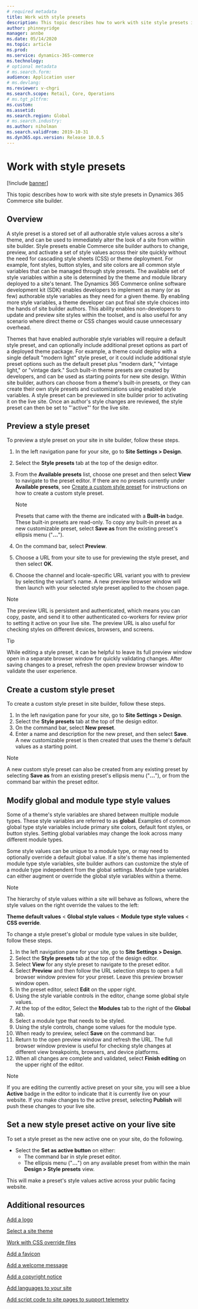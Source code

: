 ```yaml
---
# required metadata
title: Work with style presets
description: This topic describes how to work with site style presets in Dynamics 365 Commerce site builder. 
author: phinneyridge
manager: annbe
ms.date: 05/14/2020
ms.topic: article
ms.prod: 
ms.service: dynamics-365-commerce
ms.technology: 
# optional metadata
# ms.search.form: 
audience: Application user
# ms.devlang: 
ms.reviewer: v-chgri
ms.search.scope: Retail, Core, Operations
# ms.tgt_pltfrm: 
ms.custom: 
ms.assetid: 
ms.search.region: Global
# ms.search.industry: 
ms.author: niholman
ms.search.validFrom: 2019-10-31
ms.dyn365.ops.version: Release 10.0.5
---
```


# Work with style presets

[!include [banner](includes/banner.md)]

This topic describes how to work with site style presets in Dynamics 365 Commerce site builder.

## Overview

A style preset is a stored set of all authorable style values across a site's theme, and can be used to immediately alter the look of a site from within site builder. Style presets enable Commerce site builder authors to change, preview, and activate a set of style values across their site quickly without the need for cascading style sheets (CSS) or theme deployment. For example, font styles, button styles, and site colors are all common style variables that can be managed through style presets. The available set of style variables within a site is determined by the theme and module library deployed to a site's tenant. The Dynamics 365 Commerce online software development kit (SDK) enables developers to implement as many (or as few) authorable style variables as they need for a given theme. By enabling more style variables, a theme developer can put final site style choices into the hands of site builder authors. This ability enables non-developers to update and preview site styles within the toolset, and is also useful for any scenario where direct theme or CSS changes would cause unnecessary overhead.  

Themes that have enabled authorable style variables will require a default style preset, and can optionally include additional preset options as part of a deployed theme package. For example, a theme could deploy with a single default "modern light" style preset, or it could include additional style preset options such as the default preset plus "modern dark," "vintage light," or "vintage dark." Such built-in theme presets are created by developers, and can be used as starting points for new site design. Within site builder, authors can choose from a theme's built-in presets, or they can create their own style presets and customizations using enabled style variables. A style preset can be previewed in site builder prior to activating it on the live site.  Once an author's style changes are reviewed, the style preset can then be set to "'active"' for the live site.

## Preview a style preset

To preview a style preset on your site in site builder, follow these steps.

1. In the left navigation pane for your site, go to **Site Settings \> Design**.
1. Select the **Style presets** tab at the top of the design editor.
1. From the **Available presets** list, choose one preset and then select **View** to navigate to the preset editor. If there are no presets currently under **Available presets**, see [Create a custom style preset](#create-a-custom-style-preset) for instructions on how to create a custom style preset.

    >[!NOTE]
    >Presets that came with the theme are indicated with a **Built-in** badge. These built-in presets are read-only. To copy any built-in preset as a new customizable preset, select **Save as** from the existing preset's ellipsis menu ("**...**").

1. On the command bar, select **Preview**.
1. Choose a URL from your site to use for previewing the style preset, and then select **OK**.
1. Choose the channel and locale-specific URL variant you with to preview by selecting the variant's name. A new preview browser window will then launch with your selected style preset applied to the chosen page.

>[!NOTE]
>The preview URL is persistent and authenticated, which means you can copy, paste, and send it to other authenticated co-workers for review prior to setting it active on your live site. The preview URL is also useful for checking styles on different devices, browsers, and screens. 

>[!TIP]
>While editing a style preset, it can be helpful to leave its full preview window open in a separate browser window for quickly validating changes. After saving changes to a preset, refresh the open preview browser window to validate the user experience.

## Create a custom style preset

To create a custom style preset in site builder, follow these steps.

1. In the left navigation pane for your site, go to **Site Settings \> Design**.
1. Select the **Style presets** tab at the top of the design editor.
1. On the command bar, select **New preset**.
1. Enter a name and description for the new preset, and then select **Save**. A new customizable preset is then created that uses the theme's default values as a starting point. 

>[!NOTE]
>A new custom style preset can also be created from any existing preset by selecting **Save as** from an existing preset's ellipsis menu ("**...**"), or from the command bar within the preset editor. 

## Modify global and module type style values

Some of a theme's style variables are shared between multiple module types. These style variables are referred to as **global**.  Examples of common global type style variables include primary site colors, default font styles, or button styles. Setting global variables may change the look across many different module types.  

Some style values can be unique to a module type, or may need to optionally override a default global value. If a site's theme has implemented module type style variables, site builder authors can customize the style of a module type independent from the global settings. Module type variables can either augment or override the global style variables within a theme.

>[!NOTE]
>The hierarchy of style values within a site will behave as follows, where the style values on the right override the values to the left:
>
>**Theme default values** \< **Global style values** \< **Module type style values**  \< **CSS override**.

To change a style preset's global or module type values in site builder, follow these steps.

1. In the left navigation pane for your site, go to **Site Settings \> Design**.
1. Select the **Style presets** tab at the top of the design editor.
1. Select **View** for any style preset to navigate to the preset editor.
1. Select **Preview** and then follow the URL selection steps to open a full browser window preview for your preset. Leave this preview browser window open.
1. In the preset editor, select **Edit** on the upper right.
1. Using the style variable controls in the editor, change some global style values.
1. At the top of the editor, Select the **Modules** tab to the right of the **Global** tab.
1. Select a module type that needs to be styled.
1. Using the style controls, change some values for the module type.
1. When ready to preview, select **Save** on the command bar.  
1. Return to the open preview window and refresh the URL. The full browser window preview is useful for checking style changes at different view breakpoints, browsers, and device platforms.
1. When all changes are complete and validated, select **Finish editing** on the upper right of the editor.

>[!NOTE]
>If you are editing the currently active preset on your site, you will see a blue **Active** badge in the editor to indicate that it is currently live on your website. If you make changes to the active preset, selecting **Publish** will push these changes to your live site.

## Set a new style preset active on your live site

To set a style preset as the new active one on your site, do the following.

- Select the **Set as active button** on either:
    - The command bar in style preset editor.
    - The ellipsis menu ("**...**") on any available preset from within the main **Design \> Style presets** view.

This will make a preset's style values active across your public facing website.

## Additional resources

[Add a logo](add-logo.md)

[Select a site theme](select-site-theme.md)

[Work with CSS override files](css-override-files.md)

[Add a favicon](add-favicon.md)

[Add a welcome message](add-welcome-message.md)

[Add a copyright notice](add-copyright-notice.md)

[Add languages to your site](add-languages-to-site.md)

[Add script code to site pages to support telemetry](add-telemetry.md)





